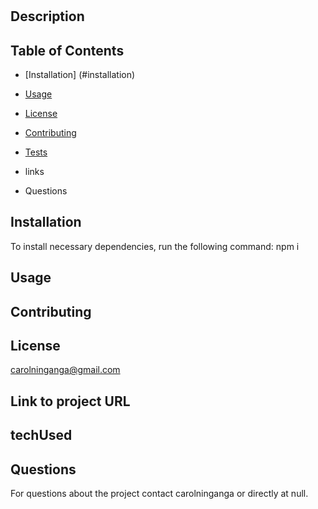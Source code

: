 
# 

## Description


## Table of Contents

* [Installation] (#installation)

* [Usage](#usage)

* [License](#liscense)

* [Contributing](#contributing)

* [Tests](#tests)

* links

* Questions

## Installation

To install necessary dependencies, run the following command:
npm i

## Usage


## Contributing 


## License
carolninganga@gmail.com

## Link to project URL


## techUsed


## Questions

For questions about the project contact carolninganga or directly at null.

